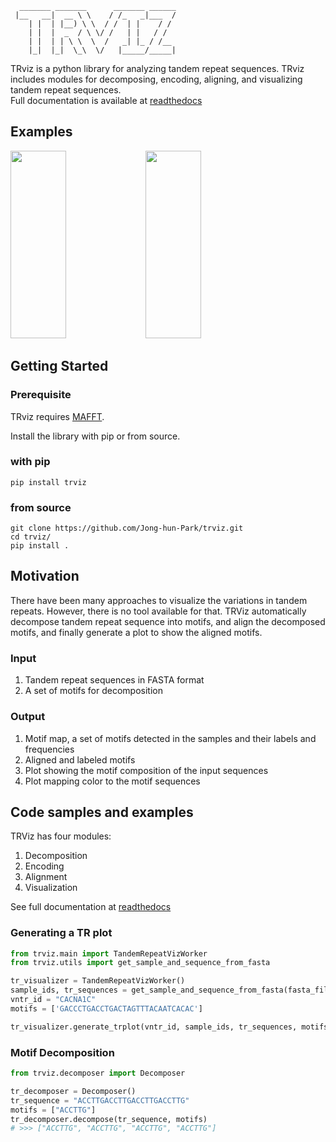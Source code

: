 ```
  _______ _______      _______ ______
 |__   __|  __ \ \    / /_   _|___  /
    | |  | |__) \ \  / /  | |    / / 
    | |  |  _  / \ \/ /   | |   / /  
    | |  | | \ \  \  /   _| |_ / /__ 
    |_|  |_|  \_\  \/   |_____/_____|

```
TRviz is a python library for analyzing tandem repeat sequences. TRviz includes modules for 
decomposing, encoding, aligning, and visualizing tandem repeat sequences.  
Full documentation is available at [readthedocs](https://trviz.readthedocs.io/)

## Examples
<p float="left">
<img src="https://github.com/Jong-hun-Park/TandemRepeatViz/blob/main/examples/figures/example_figure1_SORL1.png" width="42%" height="300">
<img src="https://github.com/Jong-hun-Park/TandemRepeatViz/blob/main/examples/figures/example_figure2_VPS53.png" width="42%" height="300">
</p>

## Getting Started

### Prerequisite
TRviz requires [MAFFT](https://mafft.cbrc.jp/alignment/software/).

Install the library with pip or from source.
### with pip
```
pip install trviz
```

### from source
```
git clone https://github.com/Jong-hun-Park/trviz.git
cd trviz/
pip install .
```

## Motivation
There have been many approaches to visualize the variations in tandem repeats. 
However, there is no tool available for that.
TRViz automatically decompose tandem repeat sequence into motifs, and align the
decomposed motifs, and finally generate a plot to show the aligned motifs.

### Input
1. Tandem repeat sequences in FASTA format
2. A set of motifs for decomposition

### Output
1. Motif map, a set of motifs detected in the samples and their labels and frequencies
2. Aligned and labeled motifs
3. Plot showing the motif composition of the input sequences
4. Plot mapping color to the motif sequences


## Code samples and examples
TRViz has four modules:
1. Decomposition
2. Encoding
3. Alignment
4. Visualization

See full documentation at [readthedocs]()

### Generating a TR plot

```python
from trviz.main import TandemRepeatVizWorker
from trviz.utils import get_sample_and_sequence_from_fasta

tr_visualizer = TandemRepeatVizWorker()
sample_ids, tr_sequences = get_sample_and_sequence_from_fasta(fasta_file_path)
vntr_id = "CACNA1C"
motifs = ['GACCCTGACCTGACTAGTTTACAATCACAC']

tr_visualizer.generate_trplot(vntr_id, sample_ids, tr_sequences, motifs)
``` 

### Motif Decomposition
```python
from trviz.decomposer import Decomposer

tr_decomposer = Decomposer()
tr_sequence = "ACCTTGACCTTGACCTTGACCTTG"
motifs = ["ACCTTG"]
tr_decomposer.decompose(tr_sequence, motifs)
# >>> ["ACCTTG", "ACCTTG", "ACCTTG", "ACCTTG"]
``` 
